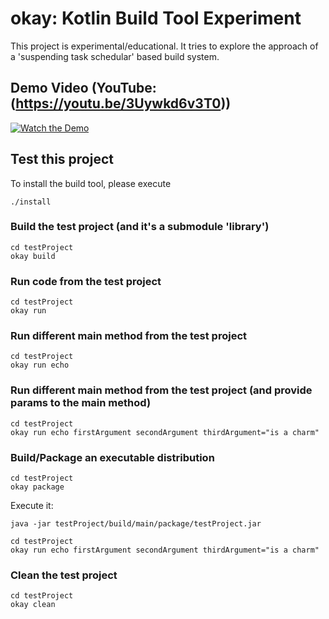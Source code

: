 # okay: Kotlin Build Tool Experiment

This project is experimental/educational. 
It tries to explore the approach of a 'suspending task schedular' based build system.

## Demo Video (YouTube: (https://youtu.be/3Uywkd6v3T0))
[![Watch the Demo](https://img.youtube.com/vi/3Uywkd6v3T0/maxresdefault.jpg)](https://youtu.be/3Uywkd6v3T0)


## Test this project

To install the build tool, please execute

```shell
./install
```

### Build the test project (and it's a submodule 'library')

```shell
cd testProject
okay build
```

### Run code from the test project

```shell
cd testProject
okay run
```

### Run different main method from the test project

```shell
cd testProject
okay run echo
```

### Run different main method from the test project (and provide params to the main method)

```shell
cd testProject
okay run echo firstArgument secondArgument thirdArgument="is a charm"
```

### Build/Package an executable distribution
```shell
cd testProject
okay package
```

Execute it:
```shell
java -jar testProject/build/main/package/testProject.jar
```

```shell
cd testProject
okay run echo firstArgument secondArgument thirdArgument="is a charm"
```


### Clean the test project

```shell
cd testProject
okay clean
```